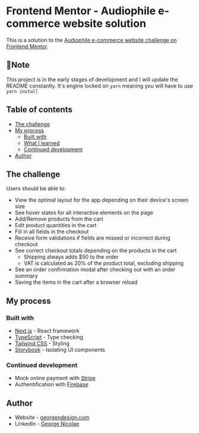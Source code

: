 # Frontend Mentor - Audiophile e-commerce website solution

This is a solution to the [Audiophile e-commerce website challenge on Frontend Mentor](https://www.frontendmentor.io/challenges/audiophile-ecommerce-website-C8cuSd_wx). 

## 📝Note
This project is in the early stages of development and I will update the README constantly. It's engine locked on `yarn` meaning you will have to use `yarn install`

## Table of contents

- [The challenge](#the-challenge)
- [My process](#my-process)
  - [Built with](#built-with)
  - [What I learned](#what-i-learned)
  - [Continued development](#continued-development)
- [Author](#author)

## The challenge

Users should be able to:

- View the optimal layout for the app depending on their device's screen size
- See hover states for all interactive elements on the page
- Add/Remove products from the cart
- Edit product quantities in the cart
- Fill in all fields in the checkout
- Receive form validations if fields are missed or incorrect during checkout
- See correct checkout totals depending on the products in the cart
  - Shipping always adds $50 to the order
  - VAT is calculated as 20% of the product total, excluding shipping
- See an order confirmation modal after checking out with an order summary
- Saving the items in the cart after a browser reload


## My process

### Built with

- [Next.js](https://nextjs.org/) - React framework
- [TypeScript](https://www.typescriptlang.org/) - Type checking
- [Tailwind CSS](https://tailwindcss.com/) - Styling
- [Storybook](https://storybook.js.org/) - Isolating UI components


### Continued development
- Mock online payment with [Stripe](https://stripe.com/en-dk/)
- Authentification with [Firebase](https://firebase.google.com/)

## Author
- Website - [georgendesign.com](https://www.georgendesign.com/)
- LinkedIn - [George Nicolae](https://www.linkedin.com/in/georgenicolae07/)
